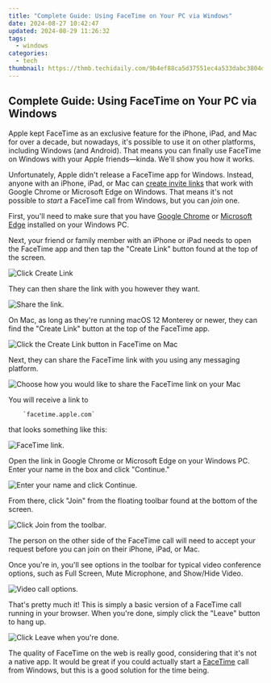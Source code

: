 ```yaml
---
title: "Complete Guide: Using FaceTime on Your PC via Windows"
date: 2024-08-27 10:42:47
updated: 2024-08-29 11:26:32
tags:
  - windows
categories:
  - tech
thumbnail: https://thmb.techidaily.com/9b4ef88ca5d37551ec4a533dabc3804d405a74574e90e43d1175905f19a4b239.jpg
---
```


## Complete Guide: Using FaceTime on Your PC via Windows

Apple kept FaceTime as an exclusive feature for the iPhone, iPad, and Mac for over a decade, but nowadays, it's possible to use it on other platforms, including Windows (and Android). That means you can finally use FaceTime on Windows with your Apple friends—kinda. We'll show you how it works.

 Unfortunately, Apple didn't release a FaceTime app for Windows. Instead, anyone with an iPhone, iPad, or Mac can [create invite links](https://screen-mirroring-recording.techidaily.com/new-in-2024-your-ultimate-guide-to-unmissable-games/) that work with Google Chrome or Microsoft Edge on Windows. That means it's not possible to _start_ a FaceTime call from Windows, but you can _join_ one.

 First, you'll need to make sure that you have [Google Chrome](https://www.google.com/chrome/?brand=CHBD&geo=US&gclid=Cj0KCQjw8vqGBhC%5FARIsADMSd1DrfSi5FUrLtOHhaJyVCVvq-0euAEpqoM6RddMcIAHJiUj1SnudmPgaAkUdEALw%5FwcB&gclsrc=aw.ds) or [Microsoft Edge](https://www.microsoft.com/en-us/edge?brand=M022&OCID=AID2200279%5FSEM%5FCj0KCQjw8vqGBhC%5FARIsADMSd1A16ZLqpdAOY3iJJ9iqEQCMDvmexzvCxf4FS-HvkSg1oIPhQgzrvzQaAhIYEALw%5FwcB:G:s&ef%5Fid=Cj0KCQjw8vqGBhC%5FARIsADMSd1A16ZLqpdAOY3iJJ9iqEQCMDvmexzvCxf4FS-HvkSg1oIPhQgzrvzQaAhIYEALw%5FwcB:G:s&gclid=Cj0KCQjw8vqGBhC%5FARIsADMSd1A16ZLqpdAOY3iJJ9iqEQCMDvmexzvCxf4FS-HvkSg1oIPhQgzrvzQaAhIYEALw%5FwcB) installed on your Windows PC.

 Next, your friend or family member with an iPhone or iPad needs to open the FaceTime app and then tap the "Create Link" button found at the top of the screen.

![Click Create Link](https://static1.howtogeekimages.com/wordpress/wp-content/uploads/2024/04/2024-04-24_17-15-01.png) 

 They can then share the link with you however they want.

![Share the link.](https://static1.howtogeekimages.com/wordpress/wp-content/uploads/2024/04/7_2021-07-01_12-56-57.png) 

 On Mac, as long as they're running macOS 12 Monterey or newer, they can find the "Create Link" button at the top of the FaceTime app.

![Click the Create Link button in FaceTime on Mac](https://static1.howtogeekimages.com/wordpress/wp-content/uploads/2024/04/8_click-the-create-link-button-in-facetime-on-mac.png) 

 Next, they can share the FaceTime link with you using any messaging platform.

![Choose how you would like to share the FaceTime link on your Mac](https://static1.howtogeekimages.com/wordpress/wp-content/uploads/2024/04/6_choose-how-you-would-like-to-share-the-facetime-link-on-your-mac.png) 

 You will receive a link to 

        `facetime.apple.com`
    
 that looks something like this:

![FaceTime link.](https://static1.howtogeekimages.com/wordpress/wp-content/uploads/2024/04/2024-04-24_17-16-57.png) 

 Open the link in Google Chrome or Microsoft Edge on your Windows PC. Enter your name in the box and click "Continue."

![Enter your name and click Continue.](https://static1.howtogeekimages.com/wordpress/wp-content/uploads/2024/04/3_2021-07-01_16-06-39.png) 

 From there, click "Join" from the floating toolbar found at the bottom of the screen.

![Click Join from the toolbar.](https://static1.howtogeekimages.com/wordpress/wp-content/uploads/2024/04/9_2021-07-01_16-08-23.png) 

 The person on the other side of the FaceTime call will need to accept your request before you can join on their iPhone, iPad, or Mac.

 Once you're in, you'll see options in the toolbar for typical video conference options, such as Full Screen, Mute Microphone, and Show/Hide Video.

![Video call options.](https://static1.howtogeekimages.com/wordpress/wp-content/uploads/2024/04/1_2021-07-01_16-10-12.png) 

 That's pretty much it! This is simply a basic version of a FaceTime call running in your browser. When you're done, simply click the "Leave" button to hang up.

![Click Leave when you're done.](https://static1.howtogeekimages.com/wordpress/wp-content/uploads/2024/04/5_2021-07-01_16-12-52.png) 

 The quality of FaceTime on the web is really good, considering that it's not a native app. It would be great if you could actually start a [FaceTime](https://location-fake.techidaily.com/5-best-route-generator-apps-you-should-try-on-nokia-c300-drfone-by-drfone-virtual-android/) call from Windows, but this is a good solution for the time being.

<ins class="adsbygoogle"
     style="display:block"
     data-ad-format="autorelaxed"
     data-ad-client="ca-pub-7571918770474297"
     data-ad-slot="1223367746"></ins>



<ins class="adsbygoogle"
     style="display:block"
     data-ad-client="ca-pub-7571918770474297"
     data-ad-slot="8358498916"
     data-ad-format="auto"
     data-full-width-responsive="true"></ins>

